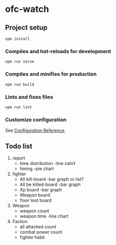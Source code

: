 # ofc-watch

## Project setup
```
npm install
```

### Compiles and hot-reloads for development
```
npm run serve
```

### Compiles and minifies for production
```
npm run build
```

### Lints and fixes files
```
npm run lint
```

### Customize configuration
See [Configuration Reference](https://cli.vuejs.org/config/).


## Todo list
1. report
   * time distribution -line cahrt
   * timing -pie chart
2. fighter
   * All kill-board -bar graph or list?
   * All be killed-board -bar graph
   * Xp board -bar graph
   * Weapon board
   * floor loot board
3. Weapon
   * weapon count
   * weapon time -line chart
4. Faction
   * all attacked count
   * combat power count
   * fighter habit
   
